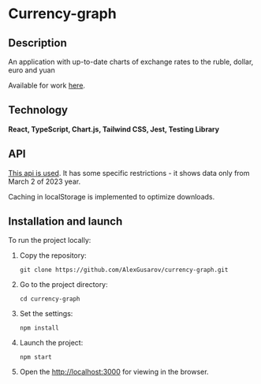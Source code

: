 # Currency-graph

## Description
An application with up-to-date charts of exchange rates to the ruble, dollar, euro and yuan 

Available for work [here](https://c-graph.netlify.app).

## Technology
**React, TypeScript, Chart.js, Tailwind CSS, Jest, Testing Library**

## API
[This api is used](https://github.com/fawazahmed0/exchange-api). It has some specific restrictions - it shows data only from March 2 of 2023 year. 

Caching in localStorage is implemented to optimize downloads. 

## Installation and launch
To run the project locally:

1. Copy the repository:

   ```
   git clone https://github.com/AlexGusarov/currency-graph.git
   ```
2. Go to the project directory:

   ```
   cd currency-graph
   ```
3. Set the settings:

   ```
   npm install
   ```
4. Launch the project:

   ```
   npm start
   ```
5. Open the [http://localhost:3000](http://localhost:3000) for viewing in the browser.
